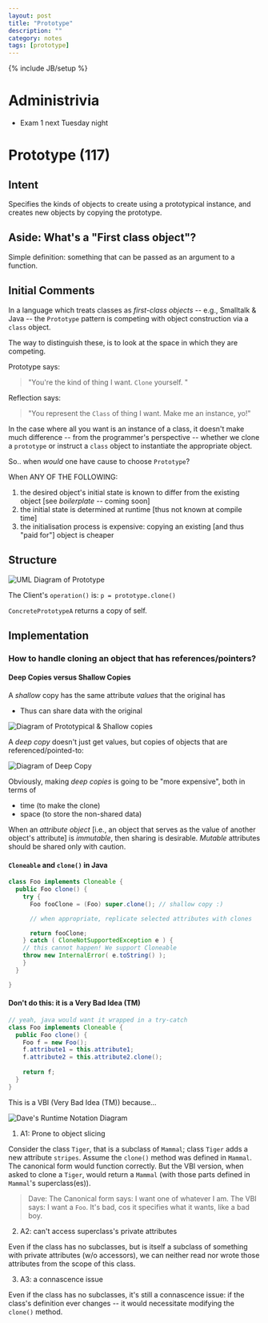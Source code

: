 ```yaml
---
layout: post
title: "Prototype"
description: ""
category: notes
tags: [prototype]
---
```

{% include JB/setup %}

# Administrivia

* Exam 1 next Tuesday night 

# Prototype (117)

## Intent

Specifies the kinds of objects to create using a prototypical instance,
and creates new objects by copying the prototype. 

## Aside: What's a "First class object"? 

Simple definition: something that can be passed as an argument to a
function. 

## Initial Comments

In a language which treats classes as *first-class objects* -- e.g.,
Smalltalk & Java -- the `Prototype` pattern is competing with object
construction via a `class` object. 

The way to distinguish these, is to look at the space in which they are
competing. 

Prototype says: 

> "You're the kind of thing I want. `Clone` yourself. "

Reflection says: 

> "You represent the `Class` of thing I want. Make me an instance, yo!"

In the case where all you want is an instance of a class, it doesn't
make much difference -- from the programmer's perspective -- whether we
clone a `prototype` or instruct a `class` object to instantiate the
appropriate object. 

So..  when *would* one have cause to choose `Prototype`? 

When ANY OF THE FOLLOWING: 

1. the desired object's initial state is known to differ from the
   existing object [see *boilerplate* -- coming soon]
2. the initial state is determined at runtime [thus not known at compile
   time]
3. the initialisation process is expensive: copying an existing [and
   thus "paid for"] object is cheaper

## Structure 

![UML Diagram of
Prototype](http://silversoft.net/docs/dp/hires/Pictures/proto018.gif
"Prototype")

The Client's `operation()` is: `p = prototype.clone()`

`ConcretePrototypeA` returns a copy of self. 

## Implementation

### How to handle cloning an object that has references/pointers? 

#### Deep Copies versus Shallow Copies

A *shallow* copy has the same attribute *values* that the original has

* Thus can share data with the original

![Diagram of Prototypical & Shallow copies](http://i.imgur.com/GFuAMqs.jpg "Prototype & Shallow copies")

A *deep copy* doesn't just get values, but copies of objects that are
referenced/pointed-to: 

![Diagram of Deep Copy](http://i.imgur.com/ofRXcIp.jpg "Deep Copy")

Obviously, making *deep copies* is going to be "more expensive", both in
terms of 

* time (to make the clone)
* space (to store the non-shared data)

When an *attribute object* [i.e., an object that serves as the value of
another object's attribute] is *immutable*, then sharing is desirable.
*Mutable* attributes should be shared only with caution. 

#### `Cloneable` and `clone()` in Java

``` java
class Foo implements Cloneable {
  public Foo clone() {
    try {
      Foo fooClone = (Foo) super.clone(); // shallow copy :)

      // when appropriate, replicate selected attributes with clones

      return fooClone;
    } catch ( CloneNotSupportedException e ) {
    // this cannot happen! We support Cloneable
    throw new InternalError( e.toString() );
    }
  }

}
```

#### Don't do this: it is a Very Bad Idea (TM)

``` java
// yeah, java would want it wrapped in a try-catch
class Foo implements Cloneable {
  public Foo clone() {
    Foo f = new Foo();
    f.attribute1 = this.attribute1;
    f.attribute2 = this.attribute2.clone();
  
    return f;
  }
}
```

This is a VBI (Very Bad Idea (TM)) because...

![Dave's Runtime Notation Diagram](http://i.imgur.com/GP0dTUG.jpg "Why it's a bad idea")

1. A1: Prone to object slicing

Consider the class `Tiger`, that is a subclass of `Mammal`; class
`Tiger` adds a new attribute `stripes`. Assume the `clone()` method was
defined in `Mammal`. The canonical form would function correctly. But
the VBI version, when asked to clone a `Tiger`, would return a `Mammal`
(with those parts defined in `Mammal`'s superclass(es)). 

> Dave: The Canonical form says: I want one of whatever I am. 
> The VBI says: I want a `Foo`. It's bad, cos it specifies what it
> wants, like a bad boy. 

2. A2: can't access superclass's private attributes

Even if the class has no subclasses, but is itself a subclass of
something with private attributes (w/o accessors), we can neither read
nor wrote those attributes from the scope of this class.

3. A3: a connascence issue

Even if the class has no subclasses, it's still a connascence issue: if
the class's definition ever changes -- it would necessitate modifying
the `clone()` method. 
